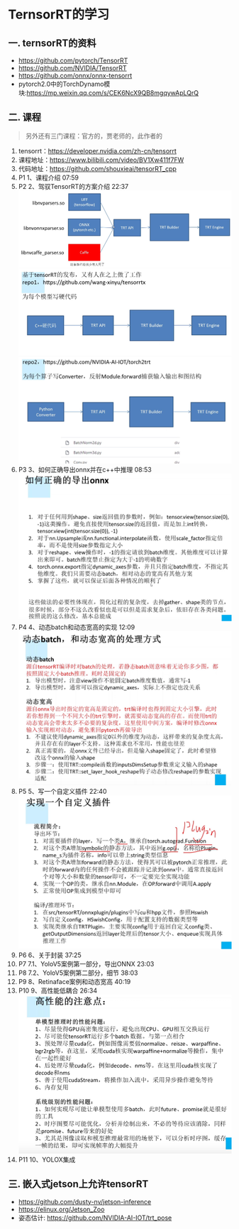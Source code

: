 # TernsorRT的学习

## 一. ternsorRT的资料
  - https://github.com/pytorch/TensorRT
  - https://github.com/NVIDIA/TensorRT
  - https://github.com/onnx/onnx-tensorrt
  - pytorch2.0中的TorchDynamo模块:https://mp.weixin.qq.com/s/CEK6NcX9QB8mgqywApLQrQ

## 二. 课程
> 另外还有三门课程：官方的，贾老师的，此作者的
1. tensorrt：https://developer.nvidia.com/zh-cn/tensorrt
1. 课程地址：https://www.bilibili.com/video/BV1Xw411f7FW
1. 代码地址：https://github.com/shouxieai/tensorRT_cpp
1. P1 1、课程介绍 07:59
1. P2 2、驾驭TensorRT的方案介绍 22:37
![](.images/5340cfcf.png)
![](.images/02fe6509.png)
![](.images/6a510cd5.png)
1. P3 3、如何正确导出onnx并在c++中推理 08:53
![](.images/e9b4c13c.png)
1. P4 4、动态batch和动态宽高的实现 12:09
![](.images/1bb107d2.png)
1. P5 5、写一个自定义插件 22:40
![](.images/3de8ccc9.png)
1. P6 6、关于封装 37:25
1. P7 7.1、YoloV5案例第一部分，导出ONNX 23:03
1. P8 7.2、YoloV5案例第二部分，细节 38:03
1. P9 8、Retinaface案例和动态宽高 40:19
1. P10 9、高性能低耦合 26:34
![](.images/2a3b5a25.png)
1. P11 10、YOLOX集成

## 三. 嵌入式jetson上允许tensorRT
- https://github.com/dusty-nv/jetson-inference
- https://elinux.org/Jetson_Zoo
- 姿态估计: https://github.com/NVIDIA-AI-IOT/trt_pose